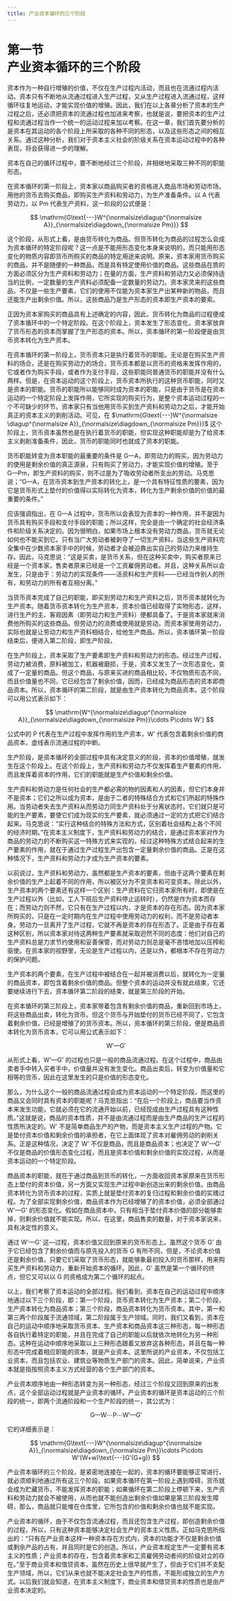 ```yaml
---
title: 产业资本循环的三个阶段
---
```


# 第一节<br>**产业资本循环的三个阶段**

资本作为一种自行增殖的价值，不仅在生产过程内活动，而且也在流通过程内活动。资本只有不断地从流通过程进入生产过程，又从生产过程进入流通过程，这样循环往复地运动，才能实现价值的增殖。因此，我们在以上各章分析了资本的生产过程之后，还必须把资本的流通过程也加进来考察，也就是说，要把资本的生产过程和流通过程当作一个统一的运动过程来加以考察。在这一章，我们首先要分析的是资本在其运动的各个阶段上所采取的各种不同的形态，以及这些形态之间的相互关系。通过这种分析，我们对于资本主义社会的阶级关系在资本运动过程中的各种表现，将会获得进一步的理解。

资本在自己的循环过程中，要不断地经过三个阶段，并相继地采取三种不同的职能形态。

在资本循环的第一阶段上，资本家以商品购买者的资格进入商品市场和劳动市场，用他的货币去购买商品，即购买生产资料和劳动力，为生产准备条件。以 A 代表劳动力，以 Pm 代表生产资料，这一阶段的公式便是：

$$
\mathrm{G\text{---}W^{\normalsize\diagup^{\normalsize A}}_{\normalsize\diagdown_{\normalsize Pm}}}
$$

这个阶段，从形式上看，是由货币转化为商品。但货币转化为商品的过程怎么会成为资本循环的特定阶段呢？这一点是不能用形态变化本身来说明的，而只能用形态变化的物质内容即货币所购买的商品的特定用途来说明。原来，资本家用货币购买的商品，并不是随便的一种商品，而是具有特定使用价值的商品。这些商品在质的方面必须区分为生产资料和劳动力；在量的方面，生产资料和劳动力又必须保持适当的比例，一定数量的生产资料必须配备一定数量的劳动力。资本家灵来的这些商品，不仅是一些生产要素，它们的使用不仅能为资本家生产出某种新的物品，而且还能生产出剩余价值。所以，这些商品乃是生产形态的资本即生产资本的要索。

正因为资本家购买的商品具有上述确定的内容，因此，货币转化为商品的过程便成了资本循环中的一个特定阶段。在这个阶段上，资本发生了形态变化，资本家放弃了货币形态的资本而掌握了生产形态的资本。所以，资本循环的第一阶段便是由货币资本转化为生产资本。

在资本循环的第一阶段上，货币资本只是执行着货币的职能。无论是在购买生产资料的场合，还是在购买劳动力的场合，货币资本都是以货币的资格来发挥作用的，它或者作为购买手段，或者作为支付手段，这些职能同普通货币的职能并没有什么两样。但是，在资本运动的这个阶段上，货币资本所执行的这种货币职能，同时又是资本的职能。货币的职能所以能够同时成为资本的职能，只是由于货币是在资本运动的一个特定阶段上发挥作用，它所实现的购买行为，是整个资本运动过程的一个不可缺少的环节。资本家只有当他用货币买到生产资料和劳动力之后，才能开始真正的资本主义的剥削活动。可见，在 $\mathrm{G\text{---}W^{\normalsize \diagup^{\normalsize A}}_{\normalsize\diagdown_{\normalsize Pm}}}$ 这个阶段上，货币资本虽然也是在执行着货币的职能，但实现这种职能却是为了给资本主义剥削准备条件，因此，货币的职能同时也就成了资本的职能。

货币职能转变为资本职能的最重要的条件是 G—A，即劳动力的购买。因为劳动力的使用是剩余价值的真正源泉，只有购买了劳动力，才能实现价值的增殖。至于 G—Pm，即生产资料的购买，则不过是为了吸收劳动者所支出的劳动。马克思说；“G—A，在货币资本到生产资本的转化上，是一个具有特征性质的要素，因为它是货币形式上垫付的价值得以实际转化为资本，转化为生产剩余价值的价值的最重要的条件。”

应该强调指出，在 G—A 过程中，货币所以会表现为资本的一种作用，并不是因为货币具有购买手段和支付手段的职能；所以这样，完全是由一个确定的社会经济条件和阶级关系决定的。因为很明白，如果市场上根本没有劳动力商品，货币就无论如何也不能买到它。只有当广大劳动者被剥夺了一切生产资料，当这些生产资料完全集中在少数资本家手中的时候，劳动者才会被迫靠出实自己的劳动力来维持生存。因此，马克思说：“这是买卖，是货币关系，但在这种买卖中，购买者原来已经是一个资本家，售卖者原来已经是一个工资雇佣劳动者。并且，这种关系所以会发生，只是由于：劳动力的实现条件——活资料和生产资料——已经当作别人的所有，和劳动力的所有者互相分离。”

当货币资本完成了自己的职能，即买到劳动力和生产资料之后，货币资本就转化为生产资本。随着货币资本转化为生产资本，资本价值已经取得了实物形态，这样，进行生产的主、客观因素（即劳动力和生产资料）便都具备了。于是资本家就来消费他所购买的这些商品。但劳动力的消费或使用就是劳动，而资本家使用劳动力，实际也就是让劳动力和生产资料相结合，给他生产商品。所以，资本循环第一阶段结束后，便进入第二阶段，即生产阶段。

在生产阶段上，资本采取了生产要素即生产资料和劳动力的形态。经过生产过程，劳动力被消费，原料被加工，机器被磨损，于是，资本又发生了一次形态变化，变成了一定量的商品。但这个商品，与原来买进的商品相比较，不仅物质形态不同，而且价值量也不同，它已经包含了剩余价值，因而，已经成为商品形态的资本即商品资本。所以，资本循环的第二阶段，就是由生产资本转化为商品资本。这个阶段可以用公式表示如下：

$$
\mathrm{W^{\normalsize\diagup^{\normalsize A}}_{\normalsize\diagdown_{\normalsize Pm}}\cdots P\cdots W'}
$$

公式中的 P 代表在生产过程中发挥作用的生产资本，W' 代表包含着剩余价值的商品资本，虚线表示流通过程的中断。

生产阶段，是资本循环的全部过程中具有决定意义的阶段，资本的价值增殖，就发生在这个阶段上。在这个阶段上，生产资料和劳动力不仅发挥着生产要素的作用，而且发挥着资本的作用，它们的职能就是生产价值和剩余价值。

生产资料和劳动力是任何社会的生产都必需的物的因素和人的因素，但它们本身并不是资本；它们之所以成为资本，是由于二者的特殊结合方式和它们所起的特殊作用。当劳动者失去生产资料从而劳动力同生产资料处于分离状态时，它们就只是可能的生产要素，要使它们成为现实的生产要素，就必须通过一定的方式把它们结合起来。马克思说：“实行这种结合的特殊方法和方式，区别着社会结构上各个不同的经济时期。”在资本主义制度下，生产资料和劳动力的结合，是通过资本家对作为商品的劳动力的不断购买这一特殊方式来实现的。经过这种特殊方式结合起来的生产要素的作用，就在于通过生产过程生产出包含一定量剩余价值的商品。正是在这种情况下，生产资料和劳动力才成为生产资本的要素。

以前说过，生产资料和劳动力，虽然都是生产资本的要素，但由于这两个要素在剩余价值的生产上起着不同的作用，所以被区分为不变资本和可变资本。除此以外，生产资本的两个要素还有这样一个区别：生产资料在它归资本家所有时，即使是在生产过程以外（比如，工人下班后生产资料停止运转时），仍然是作为资本而存在；而劳动力则不然，它只有在生产过程以内，才是资本的存在形态。因为资本家所购买的，只是在一定时期内在生产过程中使用劳动力的权利，而不是劳动者本身。劳动力一旦离开了生产过程，它就不再是资本的存在形态了。正是由于存在着这种区别，所以资本家对待这两种生产要素就采取迥然不同的态度：他们对自己的生产资料总是力求节约使用和妥善保管，而对劳动力则总是毫不吝惜地加以压榨和驱使。在资本家的视野里，无论是生产过程以内，还是以外，都根本不存在劳动力的保护问题。

生产资本的两个要素，在生产过程中被结合在一起并被消费以后，就转化为一定量的商品资本，即包含着剩余价值的商品。但整个资本的运动并没有就此结束，它还要继续进行下去，资本循环第二阶段的结束，就是第三阶段的开始。

在资本循环的第三阶段上，资本家带着包含有剩余价值的商品，重新回到市场上，将这些商品出卖，转化为货币。但这个货币与开始垫付的货币已经不同了，它包含着剩余价值，已经是增殖了的货币资本。所以，资本循环的第三阶段，便是商品资本转化为货币资本，它可以用公式表示如下：

$$
\mathrm{W'\text{---}G'}
$$

从形式上看，W'—G' 的过程也只是一般的商品流通过程。在这个过程中，商品由卖者手中转入买者手中，价值量并没有发生变化。商品出卖后，转变为价值量和它相等的货币，因此在这里发生的只是价值的形态变化。

那么，为什么这个一般的商品流通过程会成为资本运动的一个特定阶段，而这里的商品又会同时具有资本的职能呢？马克思指出：“在后一个阶段上，商品要当作资本来发生功能，它就必须在它的流通开始以前，已经现成由生产过程具有这种性质。”这就是说，商品的资本性质，并不是由流通过程而是由生产商品的生产过程的性质所决定的。W' 不是简单商品生产的产物，而是资本主义生产过程的产物。它是垫付资本价值和剩余价值的承担者，在它上面体现了资本对雇佣劳动的剥削关系。正是这种情况，决定了 W' 不仅是商品，而且是商品资本；也决定了 W'—G' 不仅是商品的价值形态变化过程，而且是资本价值和剩余价值的实现过程，从而是资本运动的一个特定阶段。

商品资本的职能，就在于通过商品到货币的转化，一方面收回资本家原来在货币形态上垫付的资本价值，另一方面又实现生产过程中新创造出来的剩余价值。由商品资本转化为货币资本的过程，实质上就是垫付资本的复归过程和剩余价值的实瑰过程。为了全部实现剩余价值，商品资本作为已经增殖了的资本价值，必须全部通过 W'—G' 的形态变化。假如在商品资本中，只有相当于垫付资本价值的部分能够卖掉，则剩余价值就不能实现。所以，在这里，商品售卖的数量，对于资本家说来，具有决定性的意义。

通过 W'—G' 这—过程，资本价值又回到原来的货币形态上。虽然这个货币 G' 由于它已经包含了剩余价值而与原先投入的货币 G 有所不同，但是，不论资本价值还是剩余价值，只要它们采取了货币形态，就能够象最初投入的货币那样，用来购买生产资料和劳动力，重新开始资本的循环。因此，G' 虽然是第一个循环的终点，但它又可以以 G 的资格成为第二个循环的起点。

以上，我们考察了资本运动的全部过程。我们看到，资本在自己的运动过程中顺序地通过以下三个阶段，即：第一个阶段，货币资本转化为生产资本；第二个阶段，生产资本转化为商品资本；第三个阶段，商品资本转化为货币资本。其中，第一和第三两个阶段属于流通领域，第二阶段属于生产领域。同时，我们又看到，资本在自己的运动中顺序地采取货币资本、生产资本和商品资本这三种形态，每一种形态各自执行着特定的职能，并且在完成了自己的职能以后就依次地转化为另一种形态。这种在运动中顺序地采取以上三种形态跟着又放弃这各种形态，并且在每一种形态中完成着相应职能的资本，就是产业资本。这里所说的产业资本，不仅包括工业资本，而且包括农业、建筑业等物质生产部门的资本。因此，简单说来，产业资本就是指按照资本主义方式经营的各个生产部门的资本。

产业资本顺序地由一种形态转变为另一种形态，经过三个阶段又回到原来的出发点，这个全部运动过程就是产业资本的循环。产业资本的循环是资本运动的三个阶段的统一，即两个流通阶段和一个生产阶段的统一，其公式为：

$$
\mathrm{G\text{---}W\cdots P\cdots W'\text{---}G'}
$$

它的详细表示是：

$$
\mathrm{G\text{---}W^{\normalsize\diagup^{\normalsize A}}_{\normalsize\diagdown_{\normalsize Pm}}\cdots P\cdots W'(W+w)\text{---}G'(G+g)}
$$

产业资本循环的三个阶段，是紧密地连接在一起的，资本的循环要能够正常进行，就必须顺利地通过所有这三个阶段。如果资本循环在第一阶段上遇到障碍，货币就会成为贮藏货币，不能发挥资本的职能；如果循环在第二阶段上停顿下来，生产资料和劳动力就会不被使用，从而也就不能创造出剩余价值如果是第三阶段发生障碍，那么，商品就只能堆在仓库里，它所包含的价值和剩余价值也就不能实现。

产业资本的循环，由于不仅包含流通过程，而且还包含生产过程，即创造剩余价值的过程，所以，只有这种资本能够决定社会生产的资本主义性质。正如马克思所指出的：“只有在产业资本这样一种资本存在方式内，资本的功能才不仅是剩余价值或剩余产品的占有，并且同时是它的创造。所以，产业资本规定生产一定要有资本主义的性质；产业资本的存在，包含着资本家和工资雇佣劳动者间的阶级对立的存在。”至于商业资本和借贷资本，虽然在历史上很早就产生了，但由于它们并不支配生产领域，所以，它们从来也就不能决定社会生产的性质，不能形成独立的生产方式。以后我们就会知道，在资本主义制度下，商业资本和借贷资本的性质也是由产业资本决定的。